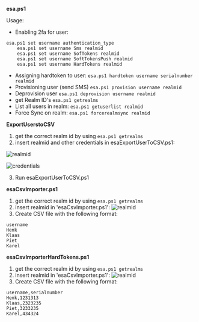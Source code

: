 **esa.ps1**

Usage:
- Enabling 2fa for user:
 ```
 esa.ps1 set username authentication_type
     esa.ps1 set username Sms realmid
     esa.ps1 set username SofTokens realmid
     esa.ps1 set username SoftTokensPush realmid
     esa.ps1 set username HardTokens realmid
 ```

- Assigning hardtoken to user:
```esa.ps1 hardtoken username serialnumber realmid```
- Provisioning user (send SMS) 
`esa.ps1 provision username realmid`
- Deprovision user
`esa.ps1 deprovision username realmid`
- get Realm ID's
`esa.ps1 getrealms`
- List all users in realm:
`esa.ps1 getuserlist realmid`
- Force Sync on realm:
`esa.ps1 forcerealmsync realmid`

**ExportUserstoCSV**
1. get the correct realm id by using `esa.ps1 getrealms`
2. insert realmid and other credentials in esaExportUserToCSV.ps1: 

![realmid](/img/realmid_to_esaExportUserToCSVps1.png)

![credentials](/img/api_creds_to_esaExportUserToCSVps1.png)

3. Run esaExportUserToCSV.ps1 

**esaCsvImporter.ps1**
1. get the correct realm id by using `esa.ps1 getrealms`
2. insert realmid in 'esaCsvImporter.ps1':
![realmid](/img/realmid_to_esaCsvImporter.png)
3. Create CSV file with the following format: 

```
username
Henk
Klaas
Piet
Karel
```


**esaCsvImporterHardTokens.ps1**
1. get the correct realm id by using `esa.ps1 getrealms`
2. insert realmid in 'esaCsvImporter.ps1':
![realmid](/img/realmid_to_esaCsvImporter.png)
3. Create CSV file with the following format: 
```
username,serialnumber
Henk,1231313
Klaas,2323235
Piet,3233235
Karel,434324
```

